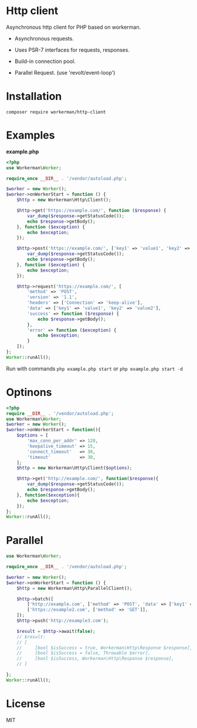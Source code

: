 # Http client
Asynchronous http client for PHP based on workerman.

-  Asynchronous requests.

-  Uses PSR-7 interfaces for requests, responses.

-  Build-in connection pool.

-  Parallel Request. (use 'revolt/event-loop')

# Installation
`composer require workerman/http-client`

# Examples
**example.php**
```php
<?php
use Workerman\Worker;

require_once __DIR__ . '/vendor/autoload.php';

$worker = new Worker();
$worker->onWorkerStart = function () {
    $http = new Workerman\Http\Client();

    $http->get('https://example.com/', function ($response) {
        var_dump($response->getStatusCode());
        echo $response->getBody();
    }, function ($exception) {
        echo $exception;
    });

    $http->post('https://example.com/', ['key1' => 'value1', 'key2' => 'value2'], function ($response) {
        var_dump($response->getStatusCode());
        echo $response->getBody();
    }, function ($exception) {
        echo $exception;
    });

    $http->request('https://example.com/', [
        'method' => 'POST',
        'version' => '1.1',
        'headers' => ['Connection' => 'keep-alive'],
        'data' => ['key1' => 'value1', 'key2' => 'value2'],
        'success' => function ($response) {
            echo $response->getBody();
        },
        'error' => function ($exception) {
            echo $exception;
        }
    ]);
};
Worker::runAll();
```

Run with commands `php example.php start` or `php example.php start -d`

# Optinons
```php
<?php
require __DIR__ . '/vendor/autoload.php';
use Workerman\Worker;
$worker = new Worker();
$worker->onWorkerStart = function(){
    $options = [
        'max_conn_per_addr' => 128,
        'keepalive_timeout' => 15,
        'connect_timeout'   => 30,
        'timeout'           => 30,
    ];
    $http = new Workerman\Http\Client($options);

    $http->get('http://example.com/', function($response){
        var_dump($response->getStatusCode());
        echo $response->getBody();
    }, function($exception){
        echo $exception;
    });
};
Worker::runAll();
```

# Parallel
```php
use Workerman\Worker;

require_once __DIR__ . '/vendor/autoload.php';

$worker = new Worker();
$worker->onWorkerStart = function () {
    $http = new Workerman\Http\ParallelClient();

    $http->batch([
        ['http://example.com', ['method' => 'POST', 'data' => ['key1' => 'value1', 'key2' => 'value2']]],
        ['https://example2.com', ['method' => 'GET']],
    ]);
    $http->push('http://example3.com');

    $result = $http->await(false);
    // $result:
    // [
    //     [bool $isSuccess = true, Workerman\Http\Response $response],
    //     [bool $isSuccess = false, Throwable $error],
    //     [bool $isSuccess, Workerman\Http\Response $response],
    // ]

};
Worker::runAll();
```

# License

MIT
